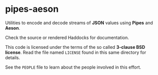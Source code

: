 # pipes-aeson

Utilities to encode and decode streams of **JSON** values using **Pipes** and
**Aeson**.

Check the source or rendered Haddocks for documentation.

This code is licensed under the terms of the so called **3-clause BSD
license**. Read the file named ``LICENSE`` found in this same directory
for details.

See the ``PEOPLE`` file to learn about the people involved in this
effort.
